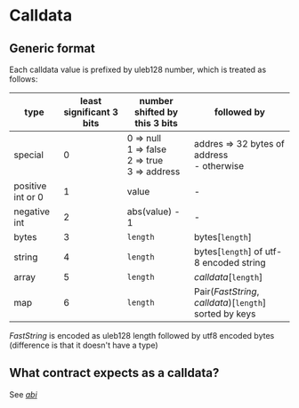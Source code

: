 # Calldata

## Generic format

Each calldata value is prefixed by uleb128 number, which is treated as follows:

|type|least significant 3 bits|number shifted by this 3 bits|followed by|
|----|----|----|----|
|special|0|0 => null<br>1 => false<br>2 => true<br>3 => address| addres => 32 bytes of address<br> - otherwise |
|positive int or 0|1|value|-|
|negative int|2|abs(value) - 1|-|
|bytes|3|`length`|bytes\[`length`]|
|string|4|`length`|bytes\[`length`] of utf-8 encoded string
|array|5|`length`|_calldata_\[`length`]
|map|6|`length`|Pair(_FastString_, _calldata_)\[`length`] sorted by keys

_FastString_ is encoded as uleb128 length followed by utf8 encoded bytes (difference is that it doesn't have a type)

## What contract expects as a calldata?
See [*abi*](./internal/solved%20problems/5.%20abi.md)
